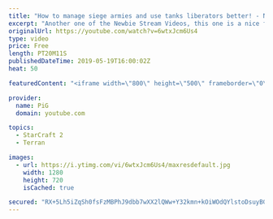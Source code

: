 ```yaml
---
title: "How to manage siege armies and use tanks liberators better! - Newbie Stream"
excerpt: "Another one of the Newbie Stream Videos, this one is a nice free bit of coaching for you guys!    Like the content? Then consider to leave a thumbs up and subscribe! ;) Videos don’t appear in your feed and you want to get notified about new uploads? Press the bell Icon :) -- Watch live at https://www.twitch.tv/x5_pig"
originalUrl: https://youtube.com/watch?v=6wtxJcm6Us4
type: video
price: Free
length: PT20M11S
publishedDateTime: 2019-05-19T16:00:02Z
heat: 50

featuredContent: "<iframe width=\"800\" height=\"500\" frameborder=\"0\" src=\"https://www.youtube.com/embed/6wtxJcm6Us4\" allow=\"accelerometer; autoplay; encrypted-media; gyroscope; picture-in-picture\" allowfullscreen></iframe>"

provider:
  name: PiG
  domain: youtube.com

topics:
  - StarCraft 2
  - Terran

images:
  - url: https://i.ytimg.com/vi/6wtxJcm6Us4/maxresdefault.jpg
    width: 1280
    height: 720
    isCached: true

secured: "RX+5Lh5iZqSh0fsFzMBPhJ9dbb7wXX2lQWw+Y32kmn+kOiWOdQYlstoDsuyBGyxbVpWkgIk93IeVQtgbBhaeFv3ltM3/h4Fjt6lGqiv+juw8cxyyfshERd8pvUGSWwrwxS4S9b4ATmrA9Sdaaz5aS2+7m/EEFWZA/84pAoWwAiGuu3DBUj+hhDzVOccXtKaVHymwzvHdP30mwanku1wfT8EeAMaqt/Lq4z3iFMlwRRYlHZWvDmsR0BKzKcxXJ4cUvh+H9LH7X8Vlg9YcugcfwHXyq0hCg7F9ULV4Y9gzRecXOaN1MriiG1J6i9XkIPY/32cJYKY7dpHcl/GzAMgePOkyK4WcLPYlbJ/sZ4R1NBjX+uUjXc89Y+ksfLHZ5of9zNZWIrrwQ0Z/b6bTCrm+G4zhjNfNhCQYgPrmZrqhCjs=;CrYTDBnTvKOs8xPhE075vg=="
---
```


